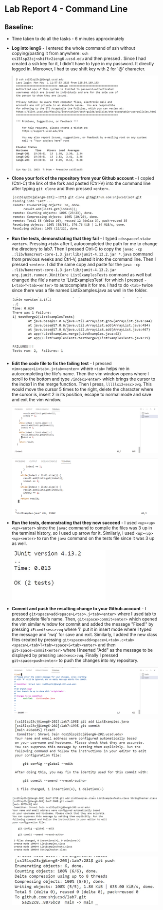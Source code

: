 # Lab Report 4 - Command Line

## Baseline:
* Time taken to do all the tasks - 6 minutes approximately

* **Log into ieng6** - I entered the whole command of ssh without copying/pasting it from anywhere: `ssh cs15lsp23cj<shift>2ieng6.ucsd.edu` and then pressed <enter>. 
Since I had created a ssh key for it, I didn't have to type in my password. It directly logged in. Moreover, I had to use shift key with 2 for '@' character.
  
  ![login](login.jpg)
* **Clone your fork of the repository from your Github account** - I copied (Ctrl-C) the link of the fork and pasted (Ctrl-V) into the command line after typing `git clone` and then pressed `<enter>`.
  
  ![cloning](cloning.jpg) 
* **Run the tests, demonstrating that they fail** - I typed `cd<space>l<tab><enter>`. Pressing `<tab>` after l, autocompleted the path for me to change the directory to lab7. Then I pressed Ctrl-C to copy the `javac -cp .:lib/hamcrest-core-1.3.jar:lib/junit-4.13.2.jar *.java` command from previous weeks and Ctrl-V, pasted it into the command line. Then I pressed `<enter>`. I did the same copy and paste for the `java -cp .:lib/hamcrest-core-1.3.jar:lib/junit-4.13.2.jar org.junit.runner.JUnitCore ListExamplesTests` command as well but changed the file's name to 'ListExamplesTest' for which I pressed - `L<tab>T<tab><enter>` to autocomplete it for me. I had to do `<tab>` twice since there was a file named ListExamples.java as well in the folder.
  
  ![tests fail](testingfail.jpg) 
* **Edit the code file to fix the failing test** - I pressed `vim<space>Li<tab>.j<tab><enter>` where `<tab>` helps me in autocompleting the file's name. Then the vim window opens where I scroll to the bottom and type `/index1<enter>` which brings the cursor to the index1 in the merge function. Then I press, `lllllxi2<esc>:wq`. This would move the cursor 5 times to the right, delete the character where the cursor is, insert 2 in its position, escape to normal mode and save and exit the vim window.
  
  ![fixing](indexsearch.png)
  
  ![fixing](indmodified.png)
* **Run the tests, demonstrating that they now succeed** - I used `<up><up><up><enter>` since the `javac` command to compile the files was 3 up in the terminal history, so I used up arrow for it. Similarly, I used `<up><up><up><enter>` to run the `java` command on the tests file since it was 3 up as well.
  
  ![fixed](testsuc.jpg)
* **Commit and push the resulting change to your Github account** - I pressed `git<space>add<space>L<tab>.j<tab><enter>` where I used tab to autocomplete file's name. Then, `git<space>commit<enter>` which opened the vim similar window for commit and added the message "Fixed!" by pressing `iFixed!<esc>:wq` where 'i' put it in insert mode where I typed the message and ':wq' for save and exit. Similarly, I added the new class files created by pressing `git<space>add<space>L<tab>.c<tab><space>L<tab>T<tab><space>S<tab><enter>` and then `git<space>commit<enter>` where I inserted "Add" as the message to be displayed by pressing `iAdd<esc>:wq`. Finally I pressed `git<space>push<enter>` to push the changes into my repository.
  
  ![commit1](comwindow.png)
  
  ![commit2](commit.jpg)
  
  ![commit3](commit2.jpg)
  
  ![push](push.jpg)

  
